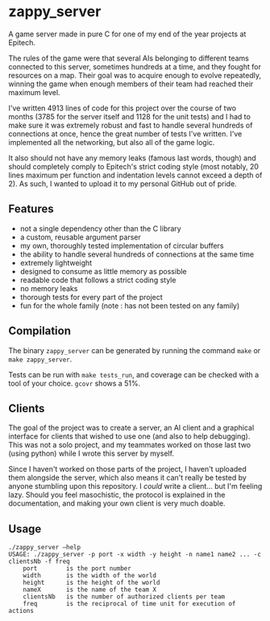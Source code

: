 # zappy_server
A game server made in pure C for one of my end of the year projects at Epitech.

The rules of the game were that several AIs belonging to different teams connected
to this server, sometimes hundreds at a time, and they fought for resources on a map.
Their goal was to acquire enough to evolve repeatedly, winning the game when enough members of their team had
reached their maximum level.

I've written 4913 lines of code for this project over the course of two months 
(3785 for the server itself and 1128 for the unit tests)
and I had to make sure it was extremely robust and fast to handle several hundreds of connections at once,
hence the great number of tests I've written. I've implemented all the networking, but also all of the
game logic.
 
It also should not have any memory leaks (famous last words, though) and should completely comply to
Epitech's strict coding style 
(most notably, 20 lines maximum per function and indentation levels cannot exceed a depth of 2).
As such, I wanted to upload it to my personal GitHub out of pride.

## Features
- not a single dependency other than the C library
- a custom, reusable argument parser
- my own, thoroughly tested implementation of circular buffers
- the ability to handle several hundreds of connections at the same time
- extremely lightweight
- designed to consume as little memory as possible
- readable code that follows a strict coding style
- no memory leaks
- thorough tests for every part of the project
- fun for the whole family (note : has not been tested on any family)

## Compilation
The binary `zappy_server` can be generated by running the command `make` or `make zappy_server`. 

Tests can be run with `make tests_run`, and coverage can be checked with a tool of your choice. 
`gcovr` shows a 51%. 


## Clients
The goal of the project was to create a server, an AI client and a graphical interface for clients that wished to use one (and also to help debugging).
This was not a solo project, and my teammates worked on those last two (using python) while I wrote this server by myself.

Since I haven't worked on those parts of the project, I haven't uploaded them alongside the server, which also means 
it can't really be tested by anyone stumbling upon this repository. 
I *could* write a client... but I'm feeling lazy. Should you feel masochistic, the protocol is explained
in the documentation, and making your own client is very much doable. 

## Usage

```
./zappy_server –help
USAGE: ./zappy_server -p port -x width -y height -n name1 name2 ... -c clientsNb -f freq
    port        is the port number
    width       is the width of the world
    height      is the height of the world
    nameX       is the name of the team X
    clientsNb   is the number of authorized clients per team
    freq        is the reciprocal of time unit for execution of actions
```


